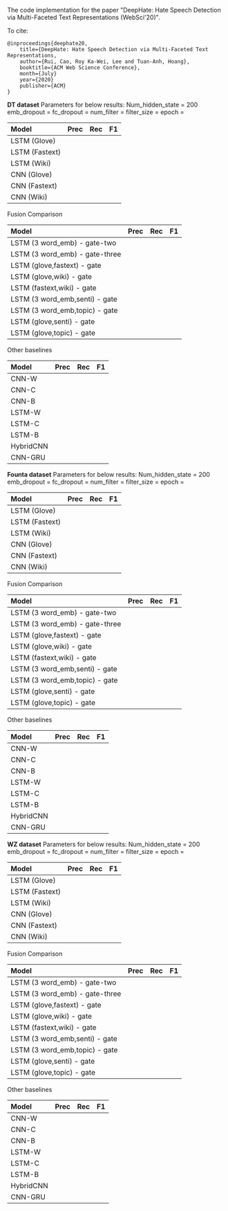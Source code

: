 The code implementation for the paper "DeepHate: Hate Speech Detection via Multi-Faceted Text Representations (WebSci'20)".

To cite:
```
@inproceedings{deephate20,
    title={DeepHate: Hate Speech Detection via Multi-Faceted Text Representations,
    author={Rui, Cao, Roy Ka-Wei, Lee and Tuan-Anh, Hoang},
    booktitle={ACM Web Science Conference},
    month={July}
    year={2020}
    publisher={ACM}
}
```

**DT dataset**
Parameters for below results:
Num_hidden_state = 200
emb_dropout = 
fc_dropout = 
num_filter =
filter_size =
epoch = 

| Model                          | Prec | Rec | F1 |
|:-------------------------------|:----:|:---:|:--:|
|LSTM (Glove)                    |      |     |    |
|LSTM (Fastext)                  |      |     |    |
|LSTM (Wiki)                     |      |     |    |
|CNN (Glove)                     |      |     |    |
|CNN (Fastext)                   |      |     |    |
|CNN (Wiki)                      |      |     |    |

Fusion Comparison

| Model                          | Prec | Rec | F1 |
|:-------------------------------|:----:|:---:|:--:|
|LSTM (3 word_emb) - gate-two    |      |     |    |
|LSTM (3 word_emb) - gate-three  |      |     |    |
|LSTM (glove,fastext) - gate     |      |     |    |
|LSTM (glove,wiki) - gate        |      |     |    |
|LSTM (fastext,wiki) - gate      |      |     |    |
|LSTM (3 word_emb,senti) - gate  |      |     |    |
|LSTM (3 word_emb,topic) - gate  |      |     |    |
|LSTM (glove,senti) - gate       |      |     |    |
|LSTM (glove,topic) - gate       |      |     |    |

Other baselines

| Model                          | Prec | Rec | F1 |
|:-------------------------------|:----:|:---:|:--:|
|CNN-W                           |      |     |    |
|CNN-C                           |      |     |    |
|CNN-B                           |      |     |    |
|LSTM-W                          |      |     |    |
|LSTM-C                          |      |     |    |
|LSTM-B                          |      |     |    |
|HybridCNN                       |      |     |    |
|CNN-GRU                         |      |     |    |


**Founta dataset**
Parameters for below results:
Num_hidden_state = 200
emb_dropout = 
fc_dropout = 
num_filter =
filter_size =
epoch = 

| Model                          | Prec | Rec | F1 |
|:-------------------------------|:----:|:---:|:--:|
|LSTM (Glove)                    |      |     |    |
|LSTM (Fastext)                  |      |     |    |
|LSTM (Wiki)                     |      |     |    |
|CNN (Glove)                     |      |     |    |
|CNN (Fastext)                   |      |     |    |
|CNN (Wiki)                      |      |     |    |

Fusion Comparison

| Model                          | Prec | Rec | F1 |
|:-------------------------------|:----:|:---:|:--:|
|LSTM (3 word_emb) - gate-two    |      |     |    |
|LSTM (3 word_emb) - gate-three  |      |     |    |
|LSTM (glove,fastext) - gate     |      |     |    |
|LSTM (glove,wiki) - gate        |      |     |    |
|LSTM (fastext,wiki) - gate      |      |     |    |
|LSTM (3 word_emb,senti) - gate  |      |     |    |
|LSTM (3 word_emb,topic) - gate  |      |     |    |
|LSTM (glove,senti) - gate       |      |     |    |
|LSTM (glove,topic) - gate       |      |     |    |

Other baselines

| Model                          | Prec | Rec | F1 |
|:-------------------------------|:----:|:---:|:--:|
|CNN-W                           |      |     |    |
|CNN-C                           |      |     |    |
|CNN-B                           |      |     |    |
|LSTM-W                          |      |     |    |
|LSTM-C                          |      |     |    |
|LSTM-B                          |      |     |    |
|HybridCNN                       |      |     |    |
|CNN-GRU                         |      |     |    |

**WZ dataset**
Parameters for below results:
Num_hidden_state = 200
emb_dropout = 
fc_dropout = 
num_filter =
filter_size =
epoch = 

| Model                          | Prec | Rec | F1 |
|:-------------------------------|:----:|:---:|:--:|
|LSTM (Glove)                    |      |     |    |
|LSTM (Fastext)                  |      |     |    |
|LSTM (Wiki)                     |      |     |    |
|CNN (Glove)                     |      |     |    |
|CNN (Fastext)                   |      |     |    |
|CNN (Wiki)                      |      |     |    |

Fusion Comparison

| Model                          | Prec | Rec | F1 |
|:-------------------------------|:----:|:---:|:--:|
|LSTM (3 word_emb) - gate-two    |      |     |    |
|LSTM (3 word_emb) - gate-three  |      |     |    |
|LSTM (glove,fastext) - gate     |      |     |    |
|LSTM (glove,wiki) - gate        |      |     |    |
|LSTM (fastext,wiki) - gate      |      |     |    |
|LSTM (3 word_emb,senti) - gate  |      |     |    |
|LSTM (3 word_emb,topic) - gate  |      |     |    |
|LSTM (glove,senti) - gate       |      |     |    |
|LSTM (glove,topic) - gate       |      |     |    |

Other baselines

| Model                          | Prec | Rec | F1 |
|:-------------------------------|:----:|:---:|:--:|
|CNN-W                           |      |     |    |
|CNN-C                           |      |     |    |
|CNN-B                           |      |     |    |
|LSTM-W                          |      |     |    |
|LSTM-C                          |      |     |    |
|LSTM-B                          |      |     |    |
|HybridCNN                       |      |     |    |
|CNN-GRU                         |      |     |    |

